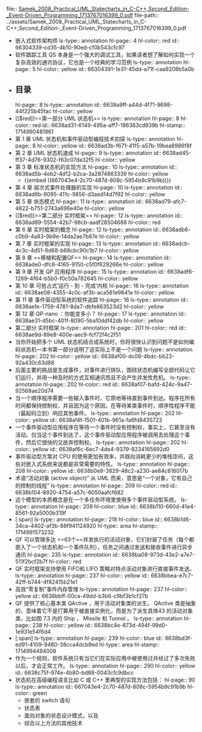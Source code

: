file:: [Samek_2008_Practical_UML_Statecharts_in_C-C++,_Second_Edition_-_Event-Driven_Programming_1713767016399_0.pdf](../assets/Samek_2008_Practical_UML_Statecharts_in_C-C++,_Second_Edition_-_Event-Driven_Programming_1713767016399_0.pdf)
file-path:: ../assets/Samek_2008_Practical_UML_Statecharts_in_C-C++,_Second_Edition_-_Event-Driven_Programming_1713767016399_0.pdf

- 嵌入式软件架构师
  ls-type:: annotation
  hl-page:: 4
  hl-color:: red
  id:: 66304339-cd35-4b10-90ed-cf0b543cfc97
- 软件跟踪工具 QS 本身是一个强大的调试工具，如果读者想了解如何实现一个复杂高效的通讯协议，它也是一个经典的学习范例
  ls-type:: annotation
  hl-page:: 5
  hl-color:: yellow
  id:: 66304391-1e31-45dd-a71f-caa9208b5a0b
- ## **目录**
  hl-page:: 8
  ls-type:: annotation
  id:: 6638a9ff-a44d-4f71-9698-44f225b45fac
  hl-color:: yellow
- [[$red]]==第一部分 UML 状态机==
  ls-type:: annotation
  hl-page:: 8
  hl-color:: red
  id:: 6638ad31-6149-495a-aff7-186363cd939b
  hl-stamp:: 1714990481961
- 第 1 章 UML 状态机和事件驱动型编程技术初探
  ls-type:: annotation
  hl-page:: 8
  hl-color:: yellow
  id:: 6638ad3b-f671-41f5-a57b-19bea8986f8f
- 第 2 章 UML 状态机速成
  hl-page:: 9
  ls-type:: annotation
  id:: 6638ad45-ff37-4d76-9302-f63c07da32f5
  hl-color:: yellow
- 第 3 章  标准状态机的实现方法
  hl-page:: 10
  ls-type:: annotation
  id:: 6638ad5b-4eb2-4d12-b2ca-3a2874863339
  hl-color:: yellow
	- {{embed ((667043e4-2c70-487d-808c-5954b9c91b9b))}}
- 第 4 章 层次式事件处理器的实现
  hl-page:: 10
  ls-type:: annotation
  id:: 6638ad6b-9095-411c-9856-d3aed14d7f92
  hl-color:: yellow
- 第 5 章 状态模式
  hl-page:: 11
  ls-type:: annotation
  id:: 6638ad79-afc7-4622-b751-2743a696e40e
  hl-color:: yellow
- [[$red]]==第二部分 实时框架==
  hl-page:: 12
  ls-type:: annotation
  id:: 6638ad89-5554-42b7-98cb-aadf28504688
  hl-color:: red
- 第 6 章 实时框架的概念
  hl-page:: 12
  ls-type:: annotation
  id:: 6638adb6-c0b9-4a83-9b9e-14da2ae7b87e
  hl-color:: yellow
- 第 7 章 实时框架的实现
  hl-page:: 13
  ls-type:: annotation
  id:: 6638adcb-4c3c-4d51-8d68-b68cbc90c1b7
  hl-color:: yellow
- 第 8 章 ==移植和配置QF==
  hl-page:: 14
  ls-type:: annotation
  id:: 6638ade0-dfc8-4165-9150-c5f0f629266e
  hl-color:: yellow
- 第 9 章 开发 QP 应用程序
  hl-page:: 15
  ls-type:: annotation
  id:: 6638adf6-1269-4f64-b5b0-f0c50a782645
  hl-color:: yellow
- 第 10 章 可抢占式‘运行 - 到 - 完成’内核
  hl-page:: 16
  ls-type:: annotation
  id:: 6638ae08-4355-4c0c-af3b-aca561e9841e
  hl-color:: yellow
- 第 11 章 事件驱动型系统的软件追踪
  hl-page:: 16
  ls-type:: annotation
  id:: 6638ae1e-1759-4781-8da7-dbfe863523d2
  hl-color:: yellow
- 第 12 章 QP-nano ：你能变多小？
  hl-page:: 17
  ls-type:: annotation
  id:: 6638ae31-d5bc-401f-8090-5ba10ddf42db
  hl-color:: yellow
- 第二部分 实时框架
  ls-type:: annotation
  hl-page:: 201
  hl-color:: red
  id:: 6638ae9d-89e8-400e-aec9-fcf72f4c2f51
- 当你开始把多个 UML 状态机结合成系统时，你将很快认识到问题不是如何编码状态机—本书第一部分说明了这实际上不是一个问题
  ls-type:: annotation
  hl-page:: 202
  hl-color:: yellow
  id:: 6638af00-dc08-4bdc-bb23-92a430c63d88
- 后面主要的挑战是生成事件，对事件进行排队，围绕状态机编写全部代码让它们运行，并用一种及时的方式互相通讯而且不会产生并发性危机。
  ls-type:: annotation
  hl-page:: 202
  hl-color:: red
  id:: 6638af07-bafd-424c-9a47-92568ae20d74
- 当一个顺序程序需要一些输入事件时，它原地等待直到事件到达。程序在所有时间都保持控制权，并且因为这个原因，在等待某类事件时，顺序性程序不能（最起码立刻）响应其他事件。
  ls-type:: annotation
  hl-page:: 202
  hl-color:: yellow
  id:: 6638af4f-1501-401b-961a-fa6fd8435723
- 一个事件驱动型应用程序在等待一个事件时没有控制权，事实上，它甚至没有活动。仅当这个事件到达了，这个事件驱动型应用程序被调用去处理这个事件，然后它很快的又放弃控制权。
  ls-type:: annotation
  hl-page:: 202
  hl-color:: yellow
  id:: 6638af6c-6ec7-4de4-9379-8234165692d0
- 事件驱动型方案对 CPU 的使用更加有效率，并趋向消耗更少的堆栈空间，这些对嵌入式系统来说都是非常需要的特性。
  ls-type:: annotation
  hl-page:: 208
  hl-color:: yellow
  id:: 6638b0e9-3829-48c2-a230-ae84c818017b
- 术语“活动对象 (active object)” 从 UML 而来，意思是“一个对象，它有自己的控制的线程”
  ls-type:: annotation
  hl-page:: 209
  hl-color:: red
  id:: 6638b104-8920-4754-a57c-6050aafcf682
- 这个模型的本质概念是在一个多任务环境里使用多个事件驱动型系统。
  ls-type:: annotation
  hl-page:: 209
  hl-color:: blue
  id:: 6638b110-660d-41e4-8561-92a5000b319f
- [:span]
  ls-type:: annotation
  hl-page:: 218
  hl-color:: blue
  id:: 6638b1d6-34ca-4402-af3b-88f941124920
  hl-type:: area
  hl-stamp:: 1714991573232
- QF 可以管理多达 ==63个==并发执行的活动对象，它们封装了任务（每个都嵌入了一个状态机和一个事件队列），任务之间通过发送和接收事件进行异步通讯
  hl-page:: 235
  ls-type:: annotation
  id:: 6638ba08-973d-43e2-a7e7-511f2bcf2b7f
  hl-color:: red
- QF 实时框架支持使用 FIFO和 LIFO 策略对特点活动对象进行直接事件发送。
  ls-type:: annotation
  hl-page:: 237
  hl-color:: yellow
  id:: 6638bbea-e7c7-42ff-b744-4f82415b21e1
- 高效“零复制”事件内存管理
  ls-type:: annotation
  hl-page:: 237
  hl-color:: yellow
  id:: 6638bbff-00ca-49dd-b3b6-c9bf3b1cf27b
- QF 提供了核心基本类 QActive ，用于活动对象类的派生。 QActive 类是抽象的，意味着它不是打算用于被直接实例化，而是为了派生具体43 的活动对象类，比如图 7.3 内的 Ship ， Missile 和 Tunnel 。
  ls-type:: annotation
  hl-page:: 238
  hl-color:: yellow
  id:: 6638bc4e-873d-494f-99d0-1e931e54f6d4
- [:span]
  ls-type:: annotation
  hl-page:: 239
  hl-color:: blue
  id:: 6638bd3f-ed91-4109-9480-38cca4dcb9ed
  hl-type:: area
  hl-stamp:: 1714994494008
- 作为一个规则，软件系统只有当它们在实际应用中被使用过并经过了多次失败以后，才会正常工作。
  ls-type:: annotation
  hl-page:: 290
  hl-color:: yellow
  id:: 6638c75f-974e-4b80-bd88-0043cfc9dbcc
- 状态机在高级编程语言比如 C 或 C++ 里典型的实现方法包括：
  hl-page:: 90
  ls-type:: annotation
  id:: 667043e4-2c70-487d-808c-5954b9c91b9b
  hl-color:: green
	- 嵌套的 switch 语句
	- 状态表
	- 面向对象的状态设计模式，以及
	- 综合以上方法的其他技术